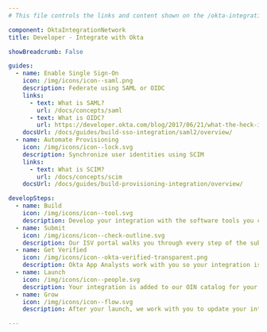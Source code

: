 ```yaml
---
# This file controls the links and content shown on the /okta-integration-network landing page.

component: OktaIntegrationNetwork
title: Developer - Integrate with Okta

showBreadcrumb: False

guides:
  - name: Enable Single Sign-On
    icon: /img/icons/icon--saml.png
    description: Federate using SAML or OIDC
    links:
      - text: What is SAML?
        url: /docs/concepts/saml
      - text: What is OIDC?
        url: https://developer.okta.com/blog/2017/06/21/what-the-heck-is-oauth
    docsUrl: /docs/guides/build-sso-integration/saml2/overview/
  - name: Automate Provisioning
    icon: /img/icons/icon--lock.svg
    description: Synchronize user identities using SCIM
    links:
      - text: What is SCIM?
        url: /docs/concepts/scim
    docsUrl: /docs/guides/build-provisioning-integration/overview/

developSteps:
  - name: Build
    icon: /img/icons/icon--tool.svg
    description: Develop your integration with the software tools you choose.
  - name: Submit
    icon: /img/icons/icon--check-outline.svg
    description: Our ISV portal walks you through every step of the submission process.
  - name: Get Verified
    icon: /img/icons/icon--okta-verified-transparent.png
    description: Okta App Analysts work with you so your integration is truly top notch.
  - name: Launch
    icon: /img/icons/icon--people.svg
    description: Your integration is added to our OIN catalog for your end users.
  - name: Grow
    icon: /img/icons/icon--flow.svg
    description: After your launch, we work with you to update your integration as business needs change.

---
```

